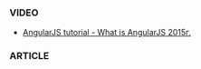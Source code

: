 ### VIDEO
* [AngularJS tutorial - What is AngularJS 2015г. ](https://www.youtube.com/watch?v=zKkUN-mJtPQ&list=PL6n9fhu94yhWKHkcL7RJmmXyxkuFB3KSl)

### ARTICLE
